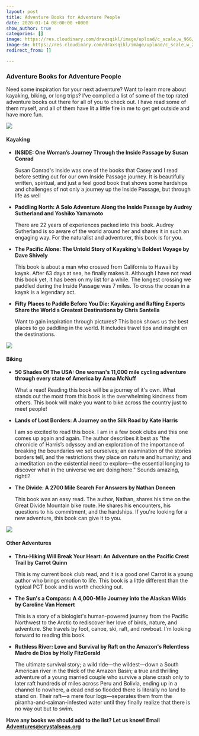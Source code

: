 ```yaml
---
layout: post
title: Adventure Books for Adventure People
date: 2020-01-14 08:00:00 +0000
show_author: true
categories: []
image: https://res.cloudinary.com/draxsqikl/image/upload/c_scale,w_966/v1573248227/WestSide_DHP_w6vs7t.jpg
image-sm: https://res.cloudinary.com/draxsqikl/image/upload/c_scale,w_279/v1573248227/WestSide_DHP_w6vs7t.jpg
redirect_from: []

---
```

### **Adventure Books for Adventure People**

Need some inspiration for your next adventure? Want to learn more about kayaking, biking, or long trips? I’ve compiled a list of some of the top rated adventure books out there for all of you to check out. I have read some of them myself, and all of them have lit a little fire in me to get get outside and have more fun.

![](https://res.cloudinary.com/draxsqikl/image/upload/c_scale,w_473/v1486680602/crystalseas-westside-with-tim-33_hfo3j7.jpg)

#### **Kayaking**

* **INSIDE: One Woman’s Journey Through the Inside Passage by Susan Conrad**

  Susan Conrad's Inside was one of the books that Casey and I read before setting out for our own Inside Passage journey. It is beautifully written, spiritual, and just a feel good book that shows some hardships and challenges of not only a journey up the Inside Passage, but through life as well
* **Paddling North: A Solo Adventure Along the Inside Passage by Audrey Sutherland and Yoshiko Yamamoto**

  There are 22 years of experiences packed into this book. Audrey Sutherland is so aware of the world around her and shares it in such an engaging way. For the naturalist and adventurer, this book is for you.
* **The Pacific Alone: The Untold Story of Kayaking's Boldest Voyage by Dave Shively**

  This book is about a man who crossed from California to Hawaii by kayak. After 63 days at sea, he finally makes it. Although I have not read this book yet, it has been on my list for a while. The longest crossing we paddled during the Inside Passage was 7 miles. To cross the ocean in a kayak is a legendary act.
* **Fifty Places to Paddle Before You Die: Kayaking and Rafting Experts Share the World s Greatest Destinations by Chris Santella**

  Want to gain inspiration through pictures? This book shows us the best places to go paddling in the world. It includes travel tips and insight on the destinations.

![](https://res.cloudinary.com/draxsqikl/image/upload/c_scale,w_486/v1579038204/IMG_5072_wnoj3p.jpg)

#### **Biking**

* **50 Shades Of The USA: One woman's 11,000 mile cycling adventure through every state of America by Anna McNuff**

  What a read! Reading this book will be a journey of it's own. What stands out the most from this book is the overwhelming kindness from others. This book will make you want to bike across the country just to meet people! 


* **Lands of Lost Borders: A Journey on the Silk Road by Kate Harris**

  I am so excited to read this book. I am in a few book clubs and this one comes up again and again. The author describes it best as "the chronicle of Harris’s odyssey and an exploration of the importance of breaking the boundaries we set ourselves; an examination of the stories borders tell, and the restrictions they place on nature and humanity; and a meditation on the existential need to explore—the essential longing to discover what in the universe we are doing here." Sounds amazing, right!?


* **The Divide: A 2700 Mile Search For Answers by Nathan Doneen**

  This book was an easy read. The author, Nathan, shares his time on the Great Divide Mountain bike route. He shares his encounters, his questions to his commitment, and the hardships. If you're looking for a new adventure, this book can give it to you.

![](https://res.cloudinary.com/draxsqikl/image/upload/c_scale,w_587/v1579038390/0018_lmtkam.jpg)

#### **Other Adventures**

* **Thru-Hiking Will Break Your Heart: An Adventure on the Pacific Crest Trail by Carrot Quinn**

  This is my current book club read, and it is a good one! Carrot is a young author who brings emotion to life. This book is a little different than the typical PCT book and is worth checking out.
* **The Sun's a Compass: A 4,000-Mile Journey into the Alaskan Wilds by Caroline Van Hemert**

  This is a story of a biologist's human-powered journey from the Pacific Northwest to the Arctic to rediscover her love of birds, nature, and adventure. She travels by foot, canoe, ski, raft, and rowboat. I'm looking forward to reading this book.
* **Ruthless River: Love and Survival by Raft on the Amazon's Relentless Madre de Dios by Holly FitzGerald**

  The ultimate survival story; a wild ride—the wildest—down a South American river in the thick of the Amazon Basin; a true and thrilling adventure of a young married couple who survive a plane crash only to later raft hundreds of miles across Peru and Bolivia, ending up in a channel to nowhere, a dead end so flooded there is literally no land to stand on. Their raft—a mere four logs—separates them from the piranha-and-caiman-infested water until they finally realize that there is no way out but to swim. 

**Have any books we should add to the list? Let us know! Email Adventures@crystalseas.org** 